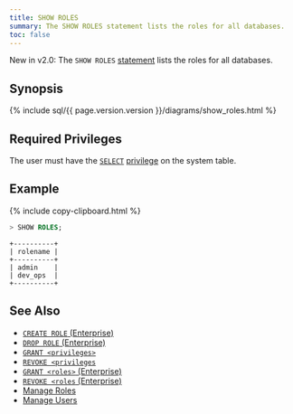 ```yaml
---
title: SHOW ROLES
summary: The SHOW ROLES statement lists the roles for all databases.
toc: false
---
```


<span class="version-tag">New in v2.0:</span> The `SHOW ROLES` [statement](sql-statements.html) lists the roles for all databases.

<div id="toc"></div>

## Synopsis

<section>{% include sql/{{ page.version.version }}/diagrams/show_roles.html %}</section>

## Required Privileges

The user must have the [`SELECT`](select-clause.html) [privilege](privileges.html) on the system table.

## Example

{% include copy-clipboard.html %}
~~~ sql
> SHOW ROLES;
~~~
~~~
+----------+
| rolename |
+----------+
| admin    |
| dev_ops  |
+----------+
~~~

## See Also

- [`CREATE ROLE` (Enterprise)](create-role.html)
- [`DROP ROLE` (Enterprise)](drop-role.html)
- [`GRANT <privileges>`](grant.html)
- [`REVOKE <privileges`](revoke.html)
- [`GRANT <roles>` (Enterprise)](grant-roles.html)
- [`REVOKE <roles` (Enterprise)](revoke-roles.html)
- [Manage Roles](roles.html)
- [Manage Users](create-and-manage-users.html)
